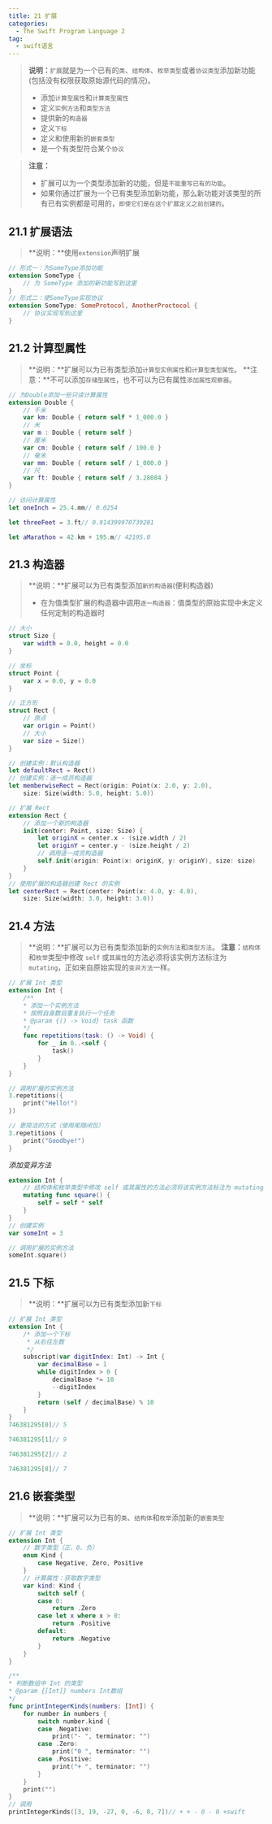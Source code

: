 ```yaml
---
title: 21 扩展
categories:
  - The Swift Program Language 2
tag:
  - swift语言
---
```


>**说明：**`扩展`就是为一个已有的`类`、`结构体`、`枚举类型`或者`协议类型`添加新功能(包括没有权限获取原始源代码的情况)。
>+ 添加`计算型属性`和`计算类型属性`
>+ 定义`实例方法`和`类型方法`
>+ 提供新的`构造器`
>+ 定义`下标`
>+ 定义和使用新的`嵌套类型`
>+ 是一个有类型符合某个`协议`

>**注意：**
>+ 扩展可以为一个类型添加新的功能，但是`不能重写已有的功能`。
>+ 如果你通过扩展为一个已有类型添加新功能，那么新功能对该类型的所有已有实例都是可用的，`即使它们是在这个扩展定义之前创建的`。

## 21.1	扩展语法
>**说明：**使用`extension`声明扩展

```swift
// 形式一：为SomeType添加功能
extension SomeType {
    // 为 SomeType 添加的新功能写到这里
}
// 形式二：使SomeType实现协议
extension SomeType: SomeProtocol, AnotherProctocol {
    // 协议实现写到这里
}
```

## 21.2	计算型属性
>**说明：**扩展可以为已有类型添加`计算型实例属性`和`计算型类型属性`。
>**注意：**不可以添加`存储型属性`，也不可以为已有属性`添加属性观察器`。

```swift
// 为Double添加一些只读计算属性
extension Double {
    // 千米
    var km: Double { return self * 1_000.0 }
    // 米
    var m : Double { return self }
    // 厘米
    var cm: Double { return self / 100.0 }
    // 毫米
    var mm: Double { return self / 1_000.0 }
    // 尺
    var ft: Double { return self / 3.28084 }
}

// 访问计算属性
let oneInch = 25.4.mm// 0.0254

let threeFeet = 3.ft// 0.914399970739201

let aMarathon = 42.km + 195.m// 42195.0
```

## 21.3	构造器
>**说明：**扩展可以为已有类型添加`新的构造器`(便利构造器)
>+ 在为值类型扩展的构造器中调用`逐一构造器`：值类型的原始实现中未定义任何定制的构造器时

```swift
// 大小
struct Size {
    var width = 0.0, height = 0.0
}

// 坐标
struct Point {
    var x = 0.0, y = 0.0
}

// 正方形
struct Rect {
    // 原点
    var origin = Point()
    // 大小
    var size = Size()
}

// 创建实例：默认构造器
let defaultRect = Rect()
// 创建实例：逐一成员构造器
let memberwiseRect = Rect(origin: Point(x: 2.0, y: 2.0),
    size: Size(width: 5.0, height: 5.0))

// 扩展 Rect
extension Rect {
    // 添加一个新的构造器
    init(center: Point, size: Size) {
        let originX = center.x - (size.width / 2)
        let originY = center.y - (size.height / 2)
        // 调用逐一成员构造器
        self.init(origin: Point(x: originX, y: originY), size: size)
    }
}
// 使用扩展的构造器创建 Rect 的实例
let centerRect = Rect(center: Point(x: 4.0, y: 4.0),
    size: Size(width: 3.0, height: 3.0))
```

## 21.4	方法
>**说明：**扩展可以为已有类型添加新的`实例方法`和`类型方法`。
>**注意：**`结构体`和`枚举`类型中修改 `self` 或`其属性`的方法必须将该实例方法标注为 `mutating`，正如来自原始实现的`变异方法`一样。

```swift
// 扩展 Int 类型
extension Int {
    /**
    * 添加一个实例方法
    * 按照自身数目重复执行一个任务
    * @param {() -> Void} task 函数
    */
    func repetitions(task: () -> Void) {
        for _ in 0..<self {
            task()
        }
    }
}

// 调用扩展的实例方法
3.repetitions({
    print("Hello!")
})

// 更简洁的方式（使用尾随闭包）
3.repetitions {
    print("Goodbye!")
}
```
*添加变异方法*

```swift
extension Int {
    // 结构体和枚举类型中修改 self 或其属性的方法必须将该实例方法标注为 mutating
    mutating func square() {
        self = self * self
    }
}
// 创建实例
var someInt = 3

// 调用扩展的实例方法
someInt.square()
```

## 21.5	下标
>**说明：**扩展可以为已有类型添加新`下标`

```swift
// 扩展 Int 类型
extension Int {
    /* 添加一个下标
     * 从右往左数
     */
    subscript(var digitIndex: Int) -> Int {
        var decimalBase = 1
        while digitIndex > 0 {
            decimalBase *= 10
            --digitIndex
        }
        return (self / decimalBase) % 10
    }
}
746381295[0]// 5

746381295[1]// 9

746381295[2]// 2

746381295[8]// 7
```

## 21.6	嵌套类型
>**说明：**扩展可以为已有的`类`、`结构体`和`枚举`添加新的`嵌套类型`

```swift
// 扩展 Int 类型
extension Int {
    // 数字类型（正、0、负）
    enum Kind {
        case Negative, Zero, Positive
    }
    // 计算属性：获取数字类型
    var kind: Kind {
        switch self {
        case 0:
            return .Zero
        case let x where x > 0:
            return .Positive
        default:
            return .Negative
        }
    }
}

/**
* 判断数组中 Int 的类型
* @param {[Int]} numbers Int数组
*/
func printIntegerKinds(numbers: [Int]) {
    for number in numbers {
        switch number.kind {
        case .Negative:
            print("- ", terminator: "")
        case .Zero:
            print("0 ", terminator: "")
        case .Positive:
            print("+ ", terminator: "")
        }
    }
    print("")
}
// 调用
printIntegerKinds([3, 19, -27, 0, -6, 0, 7])// + + - 0 - 0 +swift
```
